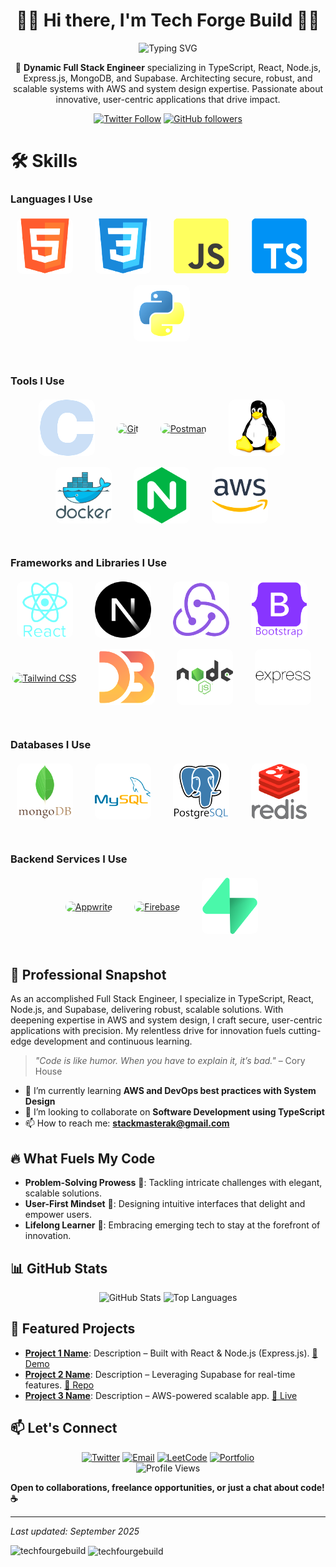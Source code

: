 <div align="center">

# 👨‍💻 Hi there, I'm Tech Forge Build 👨‍💻

<p>
  <img src="https://readme-typing-svg.herokuapp.com?font=Fira+Code&pause=1000&color=0EA5E9&center=true&vCenter=true&width=435&lines=Full+Stack+Engineer;Crafting+Scalable+Solutions;Building+the+Future+with+Code" alt="Typing SVG" />
</p>

🚀 **Dynamic Full Stack Engineer** specializing in TypeScript, React, Node.js, Express.js, MongoDB, and Supabase. Architecting secure, robust, and scalable systems with AWS and system design expertise. Passionate about innovative, user-centric applications that drive impact.

[![Twitter Follow](https://img.shields.io/twitter/follow/techforgebuild?label=Follow&style=social)](https://twitter.com/techforgebuild)
[![GitHub followers](https://img.shields.io/github/followers/TechFourgeBuild?label=followers&style=social)](https://github.com/TechFourgeBuild)

</div>

<h1>🛠️ Skills</h2>

### Languages I Use

<div align="center" style="margin-top: 20px; margin-bottom: 50px; display: flex; flex-wrap: wrap; justify-content: center; align-items: center; gap: 15px;">

<a href="https://developer.mozilla.org/en-US/docs/Web/HTML" target="_blank" rel="noreferrer">
  <img src="https://raw.githubusercontent.com/devicons/devicon/master/icons/html5/html5-original.svg" alt="HTML" width="90" height="90" style="transition: transform 0.2s; filter: brightness(1.2); border-radius: 10px; margin-right: 20px;" onmouseover="this.style.transform='scale(1.1)';" onmouseout="this.style.transform='scale(1)';"/>
</a>

<a href="https://developer.mozilla.org/en-US/docs/Web/CSS" target="_blank" rel="noreferrer">
  <img src="https://raw.githubusercontent.com/devicons/devicon/master/icons/css3/css3-original.svg" alt="CSS" width="90" height="90" style="transition: transform 0.2s; filter: brightness(1.2); border-radius: 10px; margin-right: 20px;" onmouseover="this.style.transform='scale(1.1)';" onmouseout="this.style.transform='scale(1)';"/>
</a>

<a href="https://developer.mozilla.org/en-US/docs/Web/JavaScript" target="_blank" rel="noreferrer">
  <img src="https://raw.githubusercontent.com/devicons/devicon/master/icons/javascript/javascript-original.svg" alt="JavaScript" width="90" height="90" style="transition: transform 0.2s; filter: brightness(1.2); border-radius: 10px; margin-right: 20px;" onmouseover="this.style.transform='scale(1.1)';" onmouseout="this.style.transform='scale(1)';"/>
</a>

<a href="https://www.typescriptlang.org/" target="_blank" rel="noreferrer">
  <img src="https://raw.githubusercontent.com/devicons/devicon/master/icons/typescript/typescript-original.svg" alt="TypeScript" width="90" height="90" style="transition: transform 0.2s; filter: brightness(1.2); border-radius: 10px; margin-right: 20px;" onmouseover="this.style.transform='scale(1.1)';" onmouseout="this.style.transform='scale(1)';"/>
</a>

<a href="https://www.python.org" target="_blank" rel="noreferrer">
  <img src="https://raw.githubusercontent.com/devicons/devicon/master/icons/python/python-original.svg" alt="Python" width="90" height="90" style="transition: transform 0.2s; filter: brightness(1.2); border-radius: 10px; margin-right: 20px;" onmouseover="this.style.transform='scale(1.1)';" onmouseout="this.style.transform='scale(1)';"/>
</a>

</div>

### Tools I Use

<div align="center" style="margin-top: 20px; margin-bottom: 50px; display: flex; flex-wrap: wrap; justify-content: center; align-items: center; gap: 15px;">

<a href="https://www.cprogramming.com/" target="_blank" rel="noreferrer">
  <img src="https://raw.githubusercontent.com/devicons/devicon/master/icons/c/c-original.svg" alt="C" width="90" height="90" style="transition: transform 0.2s; filter: brightness(1.2); border-radius: 10px; margin-right: 20px;" onmouseover="this.style.transform='scale(1.1)';" onmouseout="this.style.transform='scale(1)';"/>
</a>

<a href="https://git-scm.com/" target="_blank" rel="noreferrer">
  <img src="https://www.vectorlogo.zone/logos/git-scm/git-scm-icon.svg" alt="Git" width="90" height="90" style="transition: transform 0.2s; filter: brightness(1.2); border-radius: 10px; margin-right: 20px;" onmouseover="this.style.transform='scale(1.1)';" onmouseout="this.style.transform='scale(1)';"/>
</a>

<a href="https://postman.com" target="_blank" rel="noreferrer">
  <img src="https://www.vectorlogo.zone/logos/getpostman/getpostman-icon.svg" alt="Postman" width="90" height="90" style="transition: transform 0.2s; filter: brightness(1.2); border-radius: 10px; margin-right: 20px;" onmouseover="this.style.transform='scale(1.1)';" onmouseout="this.style.transform='scale(1)';"/>
</a>

<a href="https://www.linux.org/" target="_blank" rel="noreferrer">
  <img src="https://raw.githubusercontent.com/devicons/devicon/master/icons/linux/linux-original.svg" alt="Linux" width="90" height="90" style="transition: transform 0.2s; filter: brightness(1.2); border-radius: 10px; margin-right: 20px;" onmouseover="this.style.transform='scale(1.1)';" onmouseout="this.style.transform='scale(1)';"/>
</a>

<a href="https://www.docker.com/" target="_blank" rel="noreferrer">
  <img src="https://raw.githubusercontent.com/devicons/devicon/master/icons/docker/docker-original-wordmark.svg" alt="Docker" width="90" height="90" style="transition: transform 0.2s; filter: brightness(1.2); border-radius: 10px; margin-right: 20px;" onmouseover="this.style.transform='scale(1.1)';" onmouseout="this.style.transform='scale(1)';"/>
</a>

<a href="https://www.nginx.com" target="_blank" rel="noreferrer">
  <img src="https://raw.githubusercontent.com/devicons/devicon/master/icons/nginx/nginx-original.svg" alt="Nginx" width="90" height="90" style="transition: transform 0.2s; filter: brightness(1.2); border-radius: 10px; margin-right: 20px;" onmouseover="this.style.transform='scale(1.1)';" onmouseout="this.style.transform='scale(1)';"/>
</a>

<a href="https://aws.amazon.com" target="_blank" rel="noreferrer">
  <img src="https://raw.githubusercontent.com/devicons/devicon/master/icons/amazonwebservices/amazonwebservices-original-wordmark.svg" alt="AWS" width="90" height="90" style="transition: transform 0.2s; filter: brightness(1.2); border-radius: 10px; margin-right: 20px;" onmouseover="this.style.transform='scale(1.1)';" onmouseout="this.style.transform='scale(1)';"/>
</a>

</div>

### Frameworks and Libraries I Use

<div align="center" style="margin-top: 20px; margin-bottom: 50px; display: flex; flex-wrap: wrap; justify-content: center; align-items: center; gap: 15px;">

<a href="https://reactjs.org/" target="_blank" rel="noreferrer">
  <img src="https://raw.githubusercontent.com/devicons/devicon/master/icons/react/react-original-wordmark.svg" alt="React" width="90" height="90" style="transition: transform 0.2s; filter: brightness(1.2); border-radius: 10px; margin-right: 20px;" onmouseover="this.style.transform='scale(1.1)';" onmouseout="this.style.transform='scale(1)';"/>
</a>

<a href="https://nextjs.org/" target="_blank" rel="noreferrer">
  <img src="https://raw.githubusercontent.com/devicons/devicon/master/icons/nextjs/nextjs-original.svg" alt="Next.js" width="90" height="90" style="transition: transform 0.2s; filter: brightness(1.2); border-radius: 10px; margin-right: 20px;" onmouseover="this.style.transform='scale(1.1)';" onmouseout="this.style.transform='scale(1)';"/>
</a>

<a href="https://redux.js.org" target="_blank" rel="noreferrer">
  <img src="https://raw.githubusercontent.com/devicons/devicon/master/icons/redux/redux-original.svg" alt="Redux" width="90" height="90" style="transition: transform 0.2s; filter: brightness(1.2); border-radius: 10px; margin-right: 20px;" onmouseover="this.style.transform='scale(1.1)';" onmouseout="this.style.transform='scale(1)';"/>
</a>

<a href="https://getbootstrap.com" target="_blank" rel="noreferrer">
  <img src="https://raw.githubusercontent.com/devicons/devicon/master/icons/bootstrap/bootstrap-plain-wordmark.svg" alt="Bootstrap" width="90" height="90" style="transition: transform 0.2s; filter: brightness(1.2); border-radius: 10px; margin-right: 20px;" onmouseover="this.style.transform='scale(1.1)';" onmouseout="this.style.transform='scale(1)';"/>
</a>

<a href="https://tailwindcss.com/" target="_blank" rel="noreferrer">
  <img src="https://www.vectorlogo.zone/logos/tailwindcss/tailwindcss-icon.svg" alt="Tailwind CSS" width="90" height="90" style="transition: transform 0.2s; filter: brightness(1.2); border-radius: 10px; margin-right: 20px;" onmouseover="this.style.transform='scale(1.1)';" onmouseout="this.style.transform='scale(1)';"/>
</a>

<a href="https://d3js.org/" target="_blank" rel="noreferrer">
  <img src="https://raw.githubusercontent.com/devicons/devicon/master/icons/d3js/d3js-original.svg" alt="D3.js" width="90" height="90" style="transition: transform 0.2s; filter: brightness(1.2); border-radius: 10px; margin-right: 20px;" onmouseover="this.style.transform='scale(1.1)';" onmouseout="this.style.transform='scale(1)';"/>
</a>

<a href="https://nodejs.org" target="_blank" rel="noreferrer">
  <img src="https://raw.githubusercontent.com/devicons/devicon/master/icons/nodejs/nodejs-original-wordmark.svg" alt="Node.js" width="90" height="90" style="transition: transform 0.2s; filter: brightness(1.2); border-radius: 10px; margin-right: 20px;" onmouseover="this.style.transform='scale(1.1)';" onmouseout="this.style.transform='scale(1)';"/>
</a>

<a href="https://expressjs.com" target="_blank" rel="noreferrer">
  <img src="https://raw.githubusercontent.com/devicons/devicon/master/icons/express/express-original-wordmark.svg" alt="Express" width="90" height="90" style="transition: transform 0.2s; filter: brightness(1.2); border-radius: 10px; margin-right: 20px;" onmouseover="this.style.transform='scale(1.1)';" onmouseout="this.style.transform='scale(1)';"/>
</a>

</div>

### Databases I Use

<div align="center" style="margin-top: 20px; margin-bottom: 50px; display: flex; flex-wrap: wrap; justify-content: center; align-items: center; gap: 15px;">

<a href="https://www.mongodb.com/" target="_blank" rel="noreferrer">
  <img src="https://raw.githubusercontent.com/devicons/devicon/master/icons/mongodb/mongodb-original-wordmark.svg" alt="MongoDB" width="90" height="90" style="transition: transform 0.2s; filter: brightness(1.2); border-radius: 10px; margin-right: 20px;" onmouseover="this.style.transform='scale(1.1)';" onmouseout="this.style.transform='scale(1)';"/>
</a>

<a href="https://www.mysql.com/" target="_blank" rel="noreferrer">
  <img src="https://raw.githubusercontent.com/devicons/devicon/master/icons/mysql/mysql-original-wordmark.svg" alt="MySQL" width="90" height="90" style="transition: transform 0.2s; filter: brightness(1.2); border-radius: 10px; margin-right: 20px;" onmouseover="this.style.transform='scale(1.1)';" onmouseout="this.style.transform='scale(1)';"/>
</a>

<a href="https://www.postgresql.org" target="_blank" rel="noreferrer">
  <img src="https://raw.githubusercontent.com/devicons/devicon/master/icons/postgresql/postgresql-original-wordmark.svg" alt="PostgreSQL" width="90" height="90" style="transition: transform 0.2s; filter: brightness(1.2); border-radius: 10px; margin-right: 20px;" onmouseover="this.style.transform='scale(1.1)';" onmouseout="this.style.transform='scale(1)';"/>
</a>

<a href="https://redis.io" target="_blank" rel="noreferrer">
  <img src="https://raw.githubusercontent.com/devicons/devicon/master/icons/redis/redis-original-wordmark.svg" alt="Redis" width="90" height="90" style="transition: transform 0.2s; filter: brightness(1.2); border-radius: 10px; margin-right: 20px;" onmouseover="this.style.transform='scale(1.1)';" onmouseout="this.style.transform='scale(1)';"/>
</a>

</div>

### Backend Services I Use

<div align="center" style="margin-top: 20px; margin-bottom: 50px; display: flex; flex-wrap: wrap; justify-content: center; align-items: center; gap: 15px;">

<a href="https://appwrite.io" target="_blank" rel="noreferrer">
  <img src="https://www.vectorlogo.zone/logos/appwriteio/appwriteio-icon.svg" alt="Appwrite" width="90" height="90" style="transition: transform 0.2s; filter: brightness(1.2); border-radius: 10px; margin-right: 20px;" onmouseover="this.style.transform='scale(1.1)';" onmouseout="this.style.transform='scale(1)';"/>
</a>

<a href="https://firebase.google.com/" target="_blank" rel="noreferrer">
  <img src="https://www.vectorlogo.zone/logos/firebase/firebase-icon.svg" alt="Firebase" width="90" height="90" style="transition: transform 0.2s; filter: brightness(1.2); border-radius: 10px; margin-right: 20px;" onmouseover="this.style.transform='scale(1.1)';" onmouseout="this.style.transform='scale(1)';"/>
</a>

<a href="https://supabase.com/" target="_blank" rel="noreferrer">
  <img src="https://raw.githubusercontent.com/devicons/devicon/master/icons/supabase/supabase-original.svg" alt="Supabase" width="90" height="90" style="transition: transform 0.2s; filter: brightness(1.2); border-radius: 10px; margin-right: 20px;" onmouseover="this.style.transform='scale(1.1)';" onmouseout="this.style.transform='scale(1)';"/>
</a>

</div>

## 💼 Professional Snapshot

As an accomplished Full Stack Engineer, I specialize in TypeScript, React, Node.js, and Supabase, delivering robust, scalable solutions. With deepening expertise in AWS and system design, I craft secure, user-centric applications with precision. My relentless drive for innovation fuels cutting-edge development and continuous learning.

> *"Code is like humor. When you have to explain it, it’s bad."* – Cory House

- 🌱 I’m currently learning **AWS and DevOps best practices with System Design**
- 👯 I’m looking to collaborate on **Software Development using TypeScript**
- 📫 How to reach me: **stackmasterak@gmail.com**

## 🔥 What Fuels My Code

- **Problem-Solving Prowess** 🧠: Tackling intricate challenges with elegant, scalable solutions.
- **User-First Mindset** 👥: Designing intuitive interfaces that delight and empower users.
- **Lifelong Learner** 📖: Embracing emerging tech to stay at the forefront of innovation.

## 📊 GitHub Stats

<div align="center">
  <img src="https://github-readme-stats.vercel.app/api?username=TechFourgeBuild&show_icons=true&theme=radical&hide_border=true" alt="GitHub Stats" />
  <img src="https://github-readme-stats.vercel.app/api/top-langs?username=TechFourgeBuild&show_icons=true&locale=en&layout=compact&theme=radical&hide_border=true" alt="Top Languages" />
</div>

## 🚀 Featured Projects

- **[Project 1 Name](link)**: Description – Built with React & Node.js (Express.js). [🔗 Demo](link)
- **[Project 2 Name](link)**: Description – Leveraging Supabase for real-time features. [🔗 Repo](link)
- **[Project 3 Name](link)**: Description – AWS-powered scalable app. [🔗 Live](link)

## 📫 Let's Connect

<div align="center">
  <a href="https://twitter.com/techforgebuild"><img src="https://img.shields.io/badge/Twitter-1DA1F2?style=for-the-badge&logo=twitter&logoColor=white" alt="Twitter"></a>
  <a href="mailto:stackmasterak@gmail.com"><img src="https://img.shields.io/badge/Email-D14836?style=for-the-badge&logo=gmail&logoColor=white" alt="Email"></a>
  <a href="https://leetcode.com/techforgebuild"><img src="https://img.shields.io/badge/LeetCode-FFA116?style=for-the-badge&logo=leetcode&logoColor=white" alt="LeetCode"></a>
  <a href="https://portfolio-link.com"><img src="https://img.shields.io/badge/Portfolio-000?style=for-the-badge&logo=Behance&logoColor=white" alt="Portfolio"></a>
</div>

<div align="center">
  <img src="https://komarev.com/ghpvc/?username=TechFourgeBuild&style=flat-square&color=blue" alt="Profile Views" />
</div>

**Open to collaborations, freelance opportunities, or just a chat about code! ☕**

---
*Last updated: September 2025*

<p><img align="left" src="https://github-readme-stats.vercel.app/api/top-langs?username=techfourgebuild&show_icons=true&locale=en&layout=compact" alt="techfourgebuild" /></p>

<p>&nbsp;<img align="center" src="https://github-readme-stats.vercel.app/api?username=techfourgebuild&show_icons=true&locale=en" alt="techfourgebuild" /></p>
